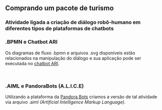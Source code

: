 ## Comprando um pacote de turismo

### Atividade ligada a criação de diálogo robô-humano em diferentes tipos de plataformas de chatbots

### .BPMN e Chatbot ARI

<p>Os diagramas de fluxo .bpmn e arquivos .svg disponíveis estão relacionados na manipulação do diálogo e sua aplicação pode ser executada no <a href="http://chatbotari.herokuapp.com/">chatbot ARI</a>. </p><br>

### .AIML e PandoraBots (A.L.I.C.E)

<p>Utilizando a plataforma da <a href="https://home.pandorabots.com/">Pandora Bots</a> criamos a versão de tal atividade via arquivo .aiml <i>(Artificial Intelligence Markup Language)</i>.<p>
